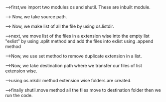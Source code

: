 -->first,we import  two modules os and shutil. These are inbuilt module. 

--> Now, we take source path.

--> Now, we make list of all the file by using os.listdir.

-->next, we move list of the files in a extension wise into the empty list "exlist" by using .split method and add the files into exlist using .append method

-->Now, we use set method to remove duplicate extension in a list.

-->Now, we take destination path where we transfer our files of list extension wise.

-->using os.mkdir method extension wise folders are created.

-->finally shutil.move method all the files move to destination folder then we run the code.
